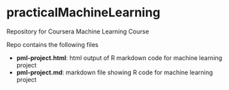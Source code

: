 # practicalMachineLearning
Repository for Coursera Machine Learning Course

Repo contains the following files

- **pml-project.html**: html output of R markdown code for machine learning project
- **pml-project.md**: markdown file showing R code for machine learning project
